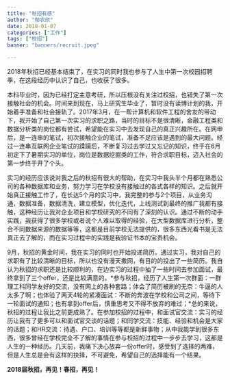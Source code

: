 ```yaml
---
title: "秋招有感"
author: "郁农欣"
date: 2018-01-07
categories: ["工作"]
tags: ["校招"]
banner: "banners/recruit.jpeg"

---
```

2018年秋招已经基本结束了，在实习的同时我也参与了人生中第一次校园招聘季，在这段经历中认识了自己，也收获了很多。

本科毕业时，因为已经打定主意考研，所以压根没有关注过校招，也错失了第一次接触社会的机会。时间来到现在，马上研究生毕业了，暂时没有读博计划的我，开始着手准备和社会接轨了。2017年3月，在一帮计算机和软件工程的舍友的带动下，我开始了自己第一次实习的求职之路，当时的目标不是很清晰，金融工程类和数据分析类的岗位都有尝试，希望能在实习中去发现自己的真正兴趣所在。在网申后，是一连串的笔试，初次接触企业的笔试，准备不足应该是遇到的最大问题。经过一连串互联网企业笔试的蹂躏后，不断复习过去学过又忘记的知识，终于在6月初定下了暑期实习的单位，岗位是数据挖掘类的工作，符合求职目标，迈入社会的第一步终于开了个头。

实习的经历应该说对我之后的秋招有很大的帮助，在实习中我头半个月都在熟悉公司的各种数据库和业务，努力学习在学校没有接触过的各式各样的知识。之后就开始真正接触工作了，在长达5个月的实习中，我完整的参与2个项目，从业务沟通，数据准备，数据清洗，建立模型，优化迭代，上线测试到最终的推广我都有接触，这种经历让我对企业项目和学校研究的不同有了深刻的认识。通过不断的动手实践，我获得了很多学校或者说个人难以取得的经验，在大型数据库进行分析，整合不同数据来源的数据等等，这都是目前学校无法提供的，很多东西光看书是无法真正去了解的，而在实习过程中的实践是我验证书本的宝贵机会。

9月，秋招的黄金时间，我在实习的同时也开始投递简历。通过实习，我对自己的求职有了比较清晰的目标，所以也没有漫天撒网，有目的的投出了一些简历。我自认为秋招的求职还是比较顺利的，在边实习的过程中抽了一些时间去参加面试，最终拿到了三个offer，还是比较满意的。*参与秋招，经历了人生第一次群面：一群理工科同学友好的交流，没有网上的各种套路；体会了简历被刷的无奈：牛逼的人太多了啊；也体验了两天4轮的紧凑面试：不断的奔波在学校和公司之间，等待下一轮面试的通知；也有拿到offer后，慎重思考又不得不放弃的难过；*总的来说，秋招的过程让我比之前更成熟了。在参加校招的过程中，和面试官交流：实习的经历让我有了更多可以和面试官交谈的话题；和同学交流：技能、经验和机会是大家的话题；和HR交流：待遇、户口、培训等等都是新鲜事物；从中我能学到很多东西，很多曾经在学校完全不了解的事情在参与校招的过程中一步步去学习，这都是人生的一种经历。几天前，我痛下决心放弃一份offer时，感受到了选择的两难，但是人生总是会有这样的抉择，不可避免，希望自己的选择能有一个结果。

**2018届秋招，再见！春招，再见！**